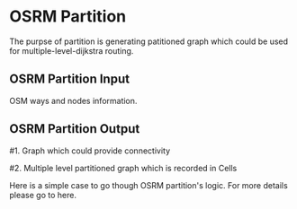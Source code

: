 # OSRM Partition

The purpse of partition is generating patitioned graph which could be used for multiple-level-dijkstra routing.

## OSRM Partition Input
OSM ways and nodes information.

## OSRM Partition Output
#1. Graph which could provide connectivity


#2. Multiple level partitioned graph which is recorded in Cells

Here is a simple case to go though OSRM partition's logic.  For more details please go to here.


